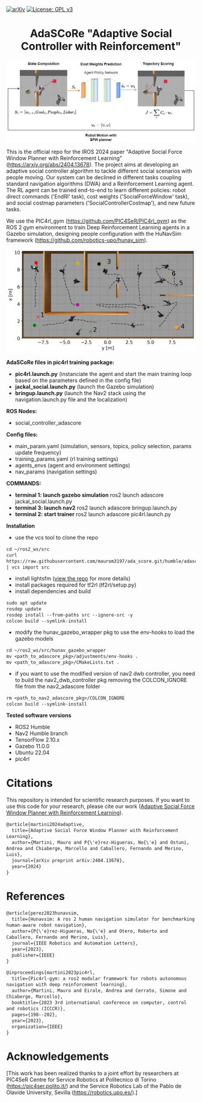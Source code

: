 [![arXiv](http://img.shields.io/badge/arXiv-2001.09136-B31B1B.svg)](https://arxiv.org/abs/2107.00606)
[![License: GPL v3](https://img.shields.io/badge/License-GPLv3-blue.svg)](https://www.gnu.org/licenses/gpl-3.0) 

<h1 align="center">  AdaSCoRe "Adaptive Social Controller with Reinforcement"
</h1>


<p align="center">
  <img src=/readme_images/IROS2024_2634.jpg alt="Alternative text" width="650"/>
</p>

This is the official repo for the IROS 2024 paper "Adaptive Social Force Window Planner with Reinforcement Learning" (https://arxiv.org/abs/2404.13678). The project aims at developing an adaptive social controller algorithm to tackle different social scenarios with people moving. Our system can be declined in different tasks coupling standard navigation algorithms (DWA) and a Reinforcement Learning agent. The RL agent can be trained end-to-end to learn different policies: robot direct commands ('EndRl' task), cost weights ('SocialForceWindow' task), and social costmap parameters ('SocialControllerCostmap'), and new future tasks. 

We use the PIC4rl_gym (https://github.com/PIC4SeR/PIC4rl_gym) as the ROS 2 gym environment to train Deep Reinforcement Learning agents in a Gazebo simulation, designing people configuration with the HuNavSim framework (https://github.com/robotics-upo/hunav_sim).


<p align="center">
  <img src=/readme_images/social_nav_test.png alt="Alternative Text" width="550"/>
</p>



**AdaSCoRe files in pic4rl training package:**
- **pic4rl.launch.py** (instanciate the agent and start the main training loop based on the parameters defined in the config file)
- **jackal_social.launch.py** (launch the Gazebo simulation)
- **bringup.launch.py** (launch the Nav2 stack using the navigation.launch.py file and the localization)

**ROS Nodes:**
- social_controller_adascore 

**Config files:**
- main_param.yaml (simulation, sensors, topics, policy selection, params update frequency)
- training_params.yaml (rl training settings)
- agents_envs (agent and environment settings)
- nav_params (navigation settings)

**COMMANDS:**
- **terminal 1: launch gazebo simulation**
ros2 launch adascore jackal_social.launch.py
- **terminal 3: launch nav2**
ros2 launch adascore bringup.launch.py
- **terminal 2: start trainer**
ros2 launch adascore pic4rl.launch.py 

**Installation**

- use the vcs tool to clone the repo 
```
cd ~/ros2_ws/src
curl
https://raw.githubusercontent.com/maurom3197/ada_score.git/humble/adascore.repos | vcs import src
```
- install lightsfm ([view the repo](https://github.com/robotics-upo/lightsfm) for more details)
- install packages required for tf2rl (tf2rl/setup.py)
- install dependencies and build
```
sudo apt update
rosdep update
rosdep install --from-paths src --ignore-src -y
colcon build --symlink-install
```
- modify the hunav_gazebo_wrapper pkg to use the env-hooks to load the gazebo models
```
cd ~/ros2_ws/src/hunav_gazebo_wrapper
mv <path_to_adascore_pkg>/adjustments/env-hooks .
mv <path_to_adascore_pkg>/CMakeLists.txt .
``` 
- if you want to use the modified version of nav2 dwb controller, you need to build the nav2_dwb_controller pkg removing the COLCON_IGNORE file from the nav2_adascore folder
```
rm <path_to_nav2_adascore_pkg>/COLCON_IGNORE
colcon build --symlink-install
```

**Tested software versions**
- ROS2 Humble
- Nav2 Humble branch
- TensorFlow 2.10.x
- Gazebo 11.0.0
- Ubuntu 22.04
- pic4rl 


# Citations
This repository is intended for scientific research purposes.
If you want to use this code for your research, please cite our work ([Adaptive Social Force Window Planner with Reinforcement Learning](https://arxiv.org/abs/2404.13678)).

```
@article{martini2024adaptive,
  title={Adaptive Social Force Window Planner with Reinforcement Learning},
  author={Martini, Mauro and P{\'e}rez-Higueras, No{\'e} and Ostuni, Andrea and Chiaberge, Marcello and Caballero, Fernando and Merino, Luis},
  journal={arXiv preprint arXiv:2404.13678},
  year={2024}
}
```


# References
```
@article{perez2023hunavsim,
  title={Hunavsim: A ros 2 human navigation simulator for benchmarking human-aware robot navigation},
  author={P{\'e}rez-Higueras, No{\'e} and Otero, Roberto and Caballero, Fernando and Merino, Luis},
  journal={IEEE Robotics and Automation Letters},
  year={2023},
  publisher={IEEE}
}
```
```
@inproceedings{martini2023pic4rl,
  title={Pic4rl-gym: a ros2 modular framework for robots autonomous navigation with deep reinforcement learning},
  author={Martini, Mauro and Eirale, Andrea and Cerrato, Simone and Chiaberge, Marcello},
  booktitle={2023 3rd international conference on computer, control and robotics (ICCCR)},
  pages={198--202},
  year={2023},
  organization={IEEE}
}
```

# Acknowledgements
[This work has been realized thanks to a joint effort by researchers at PIC4SeR Centre for Service Robotics at Politecnico di Torino (https://pic4ser.polito.it/) and the Service Robotics Lab of the Pablo de Olavide University, Sevilla (https://robotics.upo.es/).]
